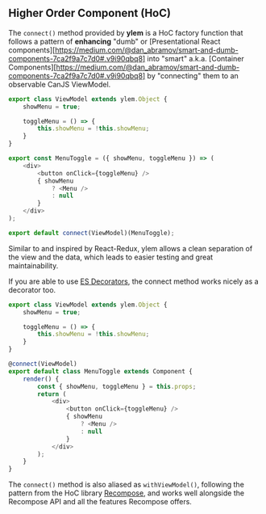 ## Higher Order Component (HoC)

The `connect()` method provided by **ylem** is a HoC factory function that follows a pattern of **enhancing** "dumb" or [Presentational React components][https://medium.com/@dan_abramov/smart-and-dumb-components-7ca2f9a7c7d0#.v9i90qbq8] into "smart" a.k.a. [Container Components][https://medium.com/@dan_abramov/smart-and-dumb-components-7ca2f9a7c7d0#.v9i90qbq8] by "connecting" them to an observable CanJS ViewModel.

```js
export class ViewModel extends ylem.Object {
	showMenu = true;

	toggleMenu = () => {
		this.showMenu = !this.showMenu;
	}
}

export const MenuToggle = ({ showMenu, toggleMenu }) => (
	<div>
		<button onClick={toggleMenu} />
		{ showMenu
			? <Menu />
			: null
		}
	</div>
);

export default connect(ViewModel)(MenuToggle);
```

Similar to and inspired by React-Redux, ylem allows a clean separation of the view and the data, which leads to easier testing and great maintainability.

If you are able to use [ES Decorators](https://babeljs.io/docs/plugins/transform-decorators/), the connect method works nicely as a decorator too.

```js
export class ViewModel extends ylem.Object {
	showMenu = true;

	toggleMenu = () => {
		this.showMenu = !this.showMenu;
	}
}

@connect(ViewModel)
export default class MenuToggle extends Component {
	render() {
		const { showMenu, toggleMenu } = this.props;
		return (
			<div>
				<button onClick={toggleMenu} />
				{ showMenu
					? <Menu />
					: null
				}
			</div>
		);
	}
}
```

The `connect()` method is also aliased as `withViewModel()`, following the pattern from the HoC library [Recompose](https://github.com/acdlite/recompose), and works well alongside the Recompose API and all the features Recompose offers.
